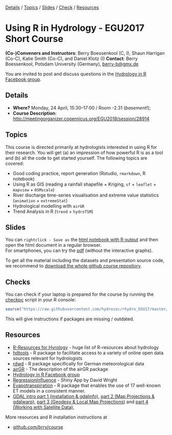 [Details](#Details) 
/ [Topics](#Topics) 
/ [Slides](#Slides) 
/ [Check](#Checks) 
/ [Resources](#Resources) 

# Using R in Hydrology - EGU2017 Short Course

**(Co-)Conveners and Instructors**: Berry Boessenkool (C, I), Shaun Harrigan (Co-C), Katie Smith (Co-C), and Daniel Klotz (I) 
**Contact**: Berry Boessenkool, Potsdam University (Germany), <berry-b@gmx.de>

You are invited to post and discuss questions in the 
[Hydrology in R Facebook group](https://www.facebook.com/groups/1130214777123909/).

## Details 
- **Where?**  Monday, 24 April, 15:30–17:00  / Room -2.31  (*basement!*); 
- **Course Description**: http://meetingorganizer.copernicus.org/EGU2018/session/28914

## Topics
This course is directed primarily at hydrologists interested in using R for their research.
You will get (a) an impression of how powerful R is as a tool and (b) all the code to get started yourself.
The following topics are covered:

* Good coding practice, report generation (Rstudio, `rmarkdown`, R notebook)
* Using R as GIS (reading a rainfall shapefile + Kriging, `sf` + `leaflet` + `mapview` + `OSMscale`)
* River discharge time-series visualisation and extreme value statistics (`animation` + `extremeStat`)
* Hydrological modelling with `airGR`
* Trend Analysis in R (`trend` + `hydroTSM`)


## Slides
You can `rightclick - Save as` the 
[html notebook with R output](https://github.com/hydrosoc/rhydro_EGU17/raw/master/presentations/rhydro.nb.html)
and then open the html document in a regular browser.  
For smartphones, you can try the [pdf](https://github.com/hydrosoc/rhydro_EGU17/raw/master/presentations/rhydro.pdf)
(without the interactive graphs).

To get all the material including the datasets and presentation source code, we recommend to
[download the whole github course repository](https://codeload.github.com/hydrosoc/rhydro_EGU18/zip/master).



## Checks
You can check if your laptop is prepared for the course by running the
[checkpc](https://github.com/hydrosoc/rhydro_EGU17/blob/master/checkpc.R) script in your R console:
```R
source("https://raw.githubusercontent.com/hydrosoc/rhydro_EGU17/master/checkpc.R")
```
This will give instructions if packages are missing / outdated.


## Resources
* [R-Resources for Hyrology](http://abouthydrology.blogspot.co.uk/2012/08/r-resources-for-hydrologists.html) - huge list of R-resources about hydrology
* [hdtools](https://ropensci.github.io/hddtools/) - R package to facilitate access to a variety of online open data sources relevant for hydrologists
* [rdwd](https://github.com/brry/rdwd#rdwd) - R package specifically for German meteorological data
* [airGR](https://cran.r-project.org/web/packages/airGR/vignettes/airGR.html) - The description of the airGR package
* [Hydrology in R Facebook group](https://www.facebook.com/groups/1130214777123909/)
* [RegressionInfluence](https://davidpwright.shinyapps.io/LinearRegressionInfluenceExample/) - Shiny App by  David Wright
* [Evapotranspiration](https://cran.r-project.org/package=Evapotranspiration) -  R package that enables the use of 17 well-known ET models in a consistent manner.
* [GDAL intro part 1 (installation & gdalinfo)](https://medium.com/planet-stories/a-gentle-introduction-to-gdal-part-1-a3253eb96082),
  [part 2 (Map Projections & gdalwarp)](https://medium.com/planet-stories/a-gentle-introduction-to-gdal-part-2-map-projections-gdalwarp-e05173bd710a),
  [part 3 (Geodesy & Local Map Projections)](https://medium.com/@robsimmon/a-gentle-introduction-to-gdal-part-3-geodesy-local-map-projections-794c6ff675ca) and
  [part 4 (Working with Satellite Data)](https://medium.com/@robsimmon/a-gentle-introduction-to-gdal-part-4-working-with-satellite-data-d3835b5e2971),

More resources and R installation instructions at

* [github.com/brry/course](https://github.com/brry/course#install)


